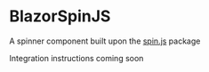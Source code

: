 # BlazorSpinJS

A spinner component built upon the [spin.js](https://spin.js.org/) package

Integration instructions coming soon
